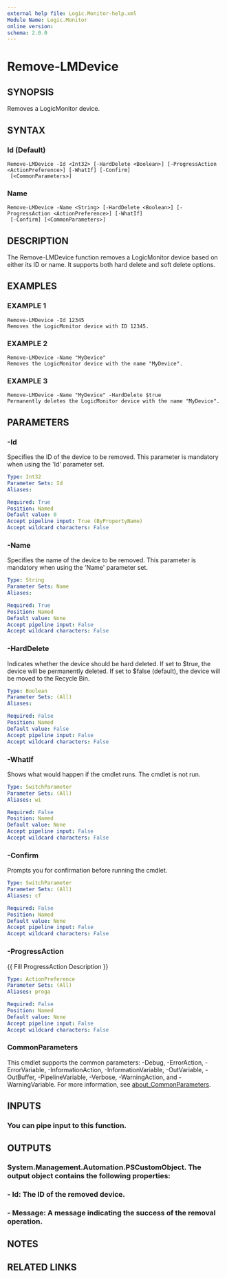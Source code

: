 ```yaml
---
external help file: Logic.Monitor-help.xml
Module Name: Logic.Monitor
online version:
schema: 2.0.0
---
```


# Remove-LMDevice

## SYNOPSIS
Removes a LogicMonitor device.

## SYNTAX

### Id (Default)
```
Remove-LMDevice -Id <Int32> [-HardDelete <Boolean>] [-ProgressAction <ActionPreference>] [-WhatIf] [-Confirm]
 [<CommonParameters>]
```

### Name
```
Remove-LMDevice -Name <String> [-HardDelete <Boolean>] [-ProgressAction <ActionPreference>] [-WhatIf]
 [-Confirm] [<CommonParameters>]
```

## DESCRIPTION
The Remove-LMDevice function removes a LogicMonitor device based on either its ID or name.
It supports both hard delete and soft delete options.

## EXAMPLES

### EXAMPLE 1
```
Remove-LMDevice -Id 12345
Removes the LogicMonitor device with ID 12345.
```

### EXAMPLE 2
```
Remove-LMDevice -Name "MyDevice"
Removes the LogicMonitor device with the name "MyDevice".
```

### EXAMPLE 3
```
Remove-LMDevice -Name "MyDevice" -HardDelete $true
Permanently deletes the LogicMonitor device with the name "MyDevice".
```

## PARAMETERS

### -Id
Specifies the ID of the device to be removed.
This parameter is mandatory when using the 'Id' parameter set.

```yaml
Type: Int32
Parameter Sets: Id
Aliases:

Required: True
Position: Named
Default value: 0
Accept pipeline input: True (ByPropertyName)
Accept wildcard characters: False
```

### -Name
Specifies the name of the device to be removed.
This parameter is mandatory when using the 'Name' parameter set.

```yaml
Type: String
Parameter Sets: Name
Aliases:

Required: True
Position: Named
Default value: None
Accept pipeline input: False
Accept wildcard characters: False
```

### -HardDelete
Indicates whether the device should be hard deleted.
If set to $true, the device will be permanently deleted.
If set to $false (default), the device will be moved to the Recycle Bin.

```yaml
Type: Boolean
Parameter Sets: (All)
Aliases:

Required: False
Position: Named
Default value: False
Accept pipeline input: False
Accept wildcard characters: False
```

### -WhatIf
Shows what would happen if the cmdlet runs.
The cmdlet is not run.

```yaml
Type: SwitchParameter
Parameter Sets: (All)
Aliases: wi

Required: False
Position: Named
Default value: None
Accept pipeline input: False
Accept wildcard characters: False
```

### -Confirm
Prompts you for confirmation before running the cmdlet.

```yaml
Type: SwitchParameter
Parameter Sets: (All)
Aliases: cf

Required: False
Position: Named
Default value: None
Accept pipeline input: False
Accept wildcard characters: False
```

### -ProgressAction
{{ Fill ProgressAction Description }}

```yaml
Type: ActionPreference
Parameter Sets: (All)
Aliases: proga

Required: False
Position: Named
Default value: None
Accept pipeline input: False
Accept wildcard characters: False
```

### CommonParameters
This cmdlet supports the common parameters: -Debug, -ErrorAction, -ErrorVariable, -InformationAction, -InformationVariable, -OutVariable, -OutBuffer, -PipelineVariable, -Verbose, -WarningAction, and -WarningVariable. For more information, see [about_CommonParameters](http://go.microsoft.com/fwlink/?LinkID=113216).

## INPUTS

### You can pipe input to this function.
## OUTPUTS

### System.Management.Automation.PSCustomObject. The output object contains the following properties:
### - Id: The ID of the removed device.
### - Message: A message indicating the success of the removal operation.
## NOTES

## RELATED LINKS
